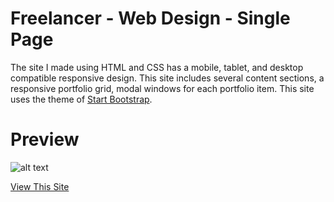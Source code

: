 # Freelancer - Web Design - Single Page

The site I made using HTML and CSS has a mobile, tablet, and desktop compatible responsive design.
This site includes several content sections, a responsive portfolio grid, modal windows for each portfolio item.
This site uses the theme of <a href="https://startbootstrap.com/">Start Bootstrap</a>.

# Preview

![alt text](https://user-images.githubusercontent.com/79963893/174854927-b9ab33fc-7e38-48dc-b827-a8be27da1970.png)

<a href="https://furkan-can.github.io/Web-Design/" target="_blank">View This Site</a>

